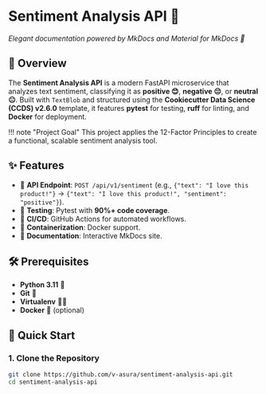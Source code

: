 # Sentiment Analysis API 🎉

_Elegant documentation powered by MkDocs and Material for MkDocs 🌟_

## 📖 Overview

The **Sentiment Analysis API** is a modern FastAPI microservice that analyzes text sentiment, classifying it as **positive 😊**, **negative 😔**, or **neutral 😐**. Built with `TextBlob` and structured using the **Cookiecutter Data Science (CCDS) v2.6.0** template, it features **pytest** for testing, **ruff** for linting, and **Docker** for deployment.

!!! note "Project Goal"
This project applies the 12-Factor Principles to create a functional, scalable sentiment analysis tool.

## ✨ Features

- 🚀 **API Endpoint**: `POST /api/v1/sentiment` (e.g., `{"text": "I love this product!"}` → `{"text": "I love this product!", "sentiment": "positive"}`).
- 🧪 **Testing**: Pytest with **90%+ code coverage**.
- 🔄 **CI/CD**: GitHub Actions for automated workflows.
- 🐳 **Containerization**: Docker support.
- 📝 **Documentation**: Interactive MkDocs site.

## 🛠 Prerequisites

- **Python 3.11** 🐍
- **Git** 📂
- **Virtualenv** 🧑‍💻
- **Docker** 🐳 (optional)

## 🚀 Quick Start

### 1. Clone the Repository

```bash
git clone https://github.com/v-asura/sentiment-analysis-api.git
cd sentiment-analysis-api
```
